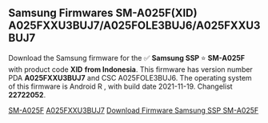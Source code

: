 <h2>Samsung Firmwares SM-A025F(XID) A025FXXU3BUJ7/A025FOLE3BUJ6/A025FXXU3BUJ7</h2>
Download the Samsung firmware for the ✅ <strong>Samsung SSP </strong> ⭐ <strong>SM-A025F</strong> with product code <strong>XID</strong> <strong> from Indonesia</strong>. This firmware has version number PDA <strong>A025FXXU3BUJ7</strong> and CSC A025FOLE3BUJ6. The operating system of this firmware is Android R , with build date 2021-11-19. Changelist <strong>22722052</strong>.


[SM-A025F](https://samfirm.shop/samsung/model/SM-A025F)
[A025FXXU3BUJ7](https://samfirm.shop/samsung/pda/A025FXXU3BUJ7)
[Download Firmware Samsung SSP SM-A025F](https://samfirm.shop/samsung/firmware/475643)
